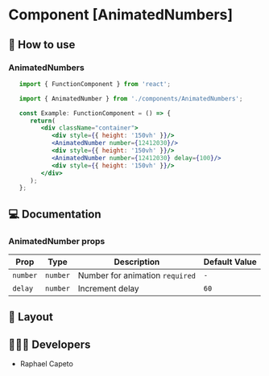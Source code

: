 # Component [AnimatedNumbers]

## 🚀 How to use

### AnimatedNumbers
```jsx
   import { FunctionComponent } from 'react';

   import { AnimatedNumber } from './components/AnimatedNumbers';

   const Example: FunctionComponent = () => {
      return(
         <div className="container">
            <div style={{ height: '150vh' }}/>
            <AnimatedNumber number={12412030}/>
            <div style={{ height: '150vh' }}/>
            <AnimatedNumber number={12412030} delay={100}/>
            <div style={{ height: '150vh' }}/>
         </div>
      );
   };

```

## 💻 Documentation

### AnimatedNumber props

| Prop | Type | Description                                                                                                                                         | Default Value |
| --------- | -------- | ------------------------------------------------------------------------------------------------------------------------------------------------------- | ----------------- |
| `number`  | `number` | Number for animation `required`| `-` |
| `delay`  | `number` | Increment delay | `60`|

## 🔖 Layout

<p align="center">
   
</p>

## 👨🏻‍💻 Developers
- Raphael Capeto


